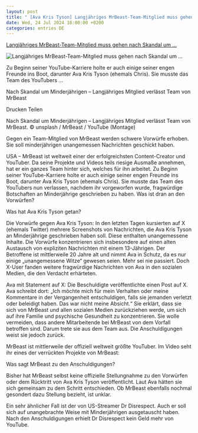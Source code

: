 ```yaml
---
layout: post
title: " [Ava Kris Tyson] Langjähriges MrBeast-Team-Mitglied muss gehen nach Skandal um ..."
date: Wed, 24 Jul 2024 18:00:00 +0200
categories: entries DE
---
```

[Langjähriges MrBeast-Team-Mitglied muss gehen nach Skandal um ...](https://www.ingame.de/news/streaming/usa-mrbeast-ava-kris-tyson-vorwuerfe-unangemessene-nachrichten-youtuber-youtube-93204739.html)

![Langjähriges MrBeast-Team-Mitglied muss gehen nach Skandal um ...](https://www.ingame.de/assets/images/33/112/33112071-mrbeast-vor-youtube-hintergrund-1ecxVH7a83fe.jpg)

Zu Beginn seiner YouTube-Karriere holte er auch einige seiner engen Freunde ins Boot, darunter Ava Kris Tyson (ehemals Chris). Sie musste das Team des YouTubers ...

Nach Skandal um Minderjährigen – Langjähriges Mitglied verlässt Team von MrBeast

Drucken Teilen

Nach Skandal um Minderjährigen – Langjähriges Mitglied verlässt Team von MrBeast. © unsplash / MrBeast / YouTube (Montage)

Gegen ein Team-Mitglied von MrBeast werden schwere Vorwürfe erhoben. Sie soll minderjährigen unangemessen Nachrichten geschickt haben.

USA – MrBeast ist weltweit einer der erfolgreichsten Content-Creator und YouTuber. Da seine Projekte und Videos teils riesige Ausmaße annehmen, hat er ein ganzes Team hinter sich, welches für ihn arbeitet. Zu Beginn seiner YouTube-Karriere holte er auch einige seiner engen Freunde ins Boot, darunter Ava Kris Tyson (ehemals Chris). Sie musste das Team des YouTubers nun verlassen, nachdem ihr vorgeworfen wurde, fragwürdige Botschaften an Minderjährige geschrieben zu haben. Was ist dran an den Vorwürfen?

Was hat Ava Kris Tyson getan?

Die Vorwürfe gegen Ava Kris Tyson: In den letzten Tagen kursierten auf X (ehemals Twitter) mehrere Screenshots von Nachrichten, die Ava Kris Tyson an Minderjährige geschrieben haben soll. Diese enthalten unangemessene Inhalte. Die Vorwürfe konzentrieren sich insbesondere auf einen alten Austausch von expliziten Nachrichten mit einem 13-Jährigen. Der Betroffene ist mittlerweile 20 Jahre alt und nimmt Ava in Schutz, da es nur einige „unangemessene Witze“ gewesen seien. Mehr sei nie passiert. Doch X-User fanden weitere fragwürdige Nachrichten von Ava in den sozialen Medien, die den Verdacht erhärteten.

Ava mit Statement auf X: Die Beschuldigte veröffentlichte einen Post auf X. Ava schreibt dort: „Ich möchte mich für mein Verhalten oder meine Kommentare in der Vergangenheit entschuldigen, falls sie jemanden verletzt oder beleidigt haben. Das war nicht meine Absicht.“ Sie erklärt, dass sie sich von MrBeast und allen sozialen Medien zurückziehen werde, um sich auf ihre Familie und psychische Gesundheit zu konzentrieren. Sie wolle vermeiden, dass andere Mitarbeitende bei MrBeast von dem Vorfall betroffen sind. Darum trete sie aus dem Team aus. Die Anschuldigungen weist sie jedoch zurück.

MrBeast ist mittlerweile der offiziell weltweit größte YouTuber. Im Video seht ihr eines der verrückten Projekte von MrBeast:

Was sagt MrBeast zu den Anschuldigungen?

Bisher hat MrBeast selbst keine offizielle Stellungnahme zu den Vorwürfen oder dem Rücktritt von Ava Kris Tyson veröffentlicht. Laut Ava hätten sie sich gemeinsam zu dem Schritt entschieden. Ob MrBeast ebenfalls nochmal gesondert dazu Stellung bezieht, ist unklar.

Ein sehr ähnlicher Fall ist der von US-Streamer Dr Disrespect. Auch er soll sich auf unangebrachte Weise mit Minderjährigen ausgetauscht haben. Nach den Anschuldigungen erhielt Dr Disrespect kein Geld mehr von YouTube.

